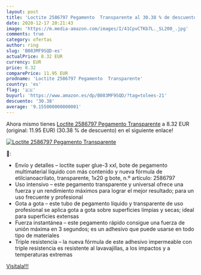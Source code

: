```yaml
---
layout: post
title: 'Loctite 2586797 Pegamento  Transparente al 30.38 % de descuento'
date: 2020-12-17 20:21:43
image: 'https://m.media-amazon.com/images/I/41CpvCTKb7L._SL200_.jpg'
comments: true
category: ofertas
author: ring
slug: 'B083MF9SQD-es'
actualPrice: 8.32 EUR
currency: EUR
price: 8.32
comparePrice: 11.95 EUR
prodname: 'Loctite 2586797 Pegamento  Transparente'
country: 'es'
flag: '🇪🇸'
buyurl: 'https://www.amazon.es/dp/B083MF9SQD/?tag=tolees-21'
descuento: '30.38'
average: '9.155000000000001'
---
```


Ahora mismo tienes [Loctite 2586797 Pegamento  Transparente](https://www.amazon.es/dp/B083MF9SQD/?tag=tolees-21) a 8.32 EUR (original: 11.95 EUR) (30.38 %  de descuento) en el siguiente enlace!

[![Loctite 2586797 Pegamento  Transparente](https://m.media-amazon.com/images/I/41CpvCTKb7L._SL200_.jpg)](https://www.amazon.es/dp/B083MF9SQD/?tag=tolees-21)

🔎:

- Envío y detalles – loctite super glue-3 xxl, bote de pegamento multimaterial líquido con más contenido y nueva fórmula de etilcianoacrilato, transparente, 1x20 g bote, n.º artículo: 2586797
- Uso intensivo – este pegamento transparente y universal ofrece una fuerza y un rendimiento máximos para lograr el mejor resultado; para un uso frecuente y profesional
- Gota a gota – este tubo de pegamento líquido y transparente de uso profesional se aplica gota a gota sobre superficies limpias y secas; ideal para superficies extensas
- Fuerza instantánea – este pegamento rápido consigue una fuerza de unión máxima en 3 segundos; es un adhesivo que puede usarse en todo tipo de materiales
- Triple resistencia – la nueva fórmula de este adhesivo impermeable con triple resistencia es resistente al lavavajillas, a los impactos y a temperaturas extremas

[Visítala!!!](https://www.amazon.es/dp/B083MF9SQD/?tag=tolees-21)
